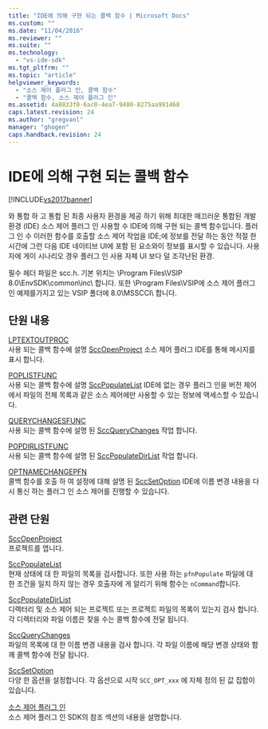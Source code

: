 ```yaml
---
title: "IDE에 의해 구현 되는 콜백 함수 | Microsoft Docs"
ms.custom: ""
ms.date: "11/04/2016"
ms.reviewer: ""
ms.suite: ""
ms.technology: 
  - "vs-ide-sdk"
ms.tgt_pltfrm: ""
ms.topic: "article"
helpviewer_keywords: 
  - "소스 제어 플러그 인, 콜백 함수"
  - "콜백 함수, 소스 제어 플러그 인"
ms.assetid: 4a8833f0-6ac0-4ea7-9400-8275aa991468
caps.latest.revision: 24
ms.author: "gregvanl"
manager: "ghogen"
caps.handback.revision: 24
---
```

# IDE에 의해 구현 되는 콜백 함수
[!INCLUDE[vs2017banner](../code-quality/includes/vs2017banner.md)]

와 통합 하 고 통합 된 최종 사용자 환경을 제공 하기 위해 최대한 매끄러운 통합된 개발 환경 \(IDE\) 소스 제어 플러그 인 사용할 수 IDE에 의해 구현 되는 콜백 함수입니다. 플러그 인 수 이러한 함수를 호출할 소스 제어 작업을 IDE;에 정보를 전달 하는 동안 적절 한 시간에 그런 다음 IDE 네이티브 UI에 포함 된 요소와이 정보를 표시할 수 있습니다. 사용자에 게이 시나리오 경우 플러그 인 사용 자체 UI 보다 덜 조각난된 환경.  
  
 필수 헤더 파일은 scc.h. 기본 위치는 \\Program Files\\VSIP 8.0\\EnvSDK\\common\\inc\\ 합니다. 또한 \\Program Files\\VSIP에 소스 제어 플러그 인 예제를가지고 있는 VSIP 폴더에 8.0\\MSSCCI\\ 합니다.  
  
## 단원 내용  
 [LPTEXTOUTPROC](../extensibility/lptextoutproc.md)  
 사용 되는 콜백 함수에 설명 [SccOpenProject](../extensibility/sccopenproject-function.md) 소스 제어 플러그 IDE를 통해 메시지를 표시 합니다.  
  
 [POPLISTFUNC](../extensibility/poplistfunc.md)  
 사용 되는 콜백 함수에 설명 [SccPopulateList](../extensibility/sccpopulatelist-function.md) IDE에 없는 경우 플러그 인을 버전 제어에서 파일의 전체 목록과 같은 소스 제어에만 사용할 수 있는 정보에 액세스할 수 있습니다.  
  
 [QUERYCHANGESFUNC](../extensibility/querychangesfunc.md)  
 사용 되는 콜백 함수에 설명 된 [SccQueryChanges](../extensibility/sccquerychanges-function.md) 작업 합니다.  
  
 [POPDIRLISTFUNC](../extensibility/popdirlistfunc.md)  
 사용 되는 콜백 함수에 설명 된 [SccPopulateDirList](../extensibility/sccpopulatedirlist-function.md) 작업 합니다.  
  
 [OPTNAMECHANGEPFN](../extensibility/optnamechangepfn.md)  
 콜백 함수를 호출 하 여 설정에 대해 설명 된 [SccSetOption](../extensibility/sccsetoption-function.md) IDE에 이름 변경 내용을 다시 통신 하는 플러그 인 소스 제어를 진행할 수 있습니다.  
  
## 관련 단원  
 [SccOpenProject](../extensibility/sccopenproject-function.md)  
 프로젝트를 엽니다.  
  
 [SccPopulateList](../extensibility/sccpopulatelist-function.md)  
 현재 상태에 대 한 파일의 목록을 검사합니다. 또한 사용 하는 `pfnPopulate` 파일에 대 한 조건을 일치 하지 않는 경우 호출자에 게 알리기 위해 함수는 `nCommand`합니다.  
  
 [SccPopulateDirList](../extensibility/sccpopulatedirlist-function.md)  
 디렉터리 및 소스 제어 되는 프로젝트 또는 프로젝트 파일의 목록이 있는지 검사 합니다. 각 디렉터리와 파일 이름은 찾을 수는 콜백 함수에 전달 됩니다.  
  
 [SccQueryChanges](../extensibility/sccquerychanges-function.md)  
 파일의 목록에 대 한 이름 변경 내용을 검사 합니다. 각 파일 이름에 해당 변경 상태와 함께 콜백 함수에 전달 됩니다.  
  
 [SccSetOption](../extensibility/sccsetoption-function.md)  
 다양 한 옵션을 설정합니다. 각 옵션으로 시작 `SCC_OPT_xxx` 에 자체 정의 된 값 집합이 있습니다.  
  
 [소스 제어 플러그 인](../extensibility/source-control-plug-ins.md)  
 소스 제어 플러그 인 SDK의 참조 섹션의 내용을 설명합니다.